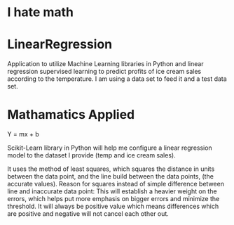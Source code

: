 # I hate math

# LinearRegression
Application to utilize Machine Learning libraries in Python and linear regression supervised learning to predict profits of ice cream sales according to the temperature. I am using a data set to feed it and a test data set.

# Mathamatics Applied
Y = mx + b

Scikit-Learn library in Python will help me configure a linear regression model to the dataset I provide (temp and ice cream sales).

It uses the method of least squares, which squares the distance in units between the data point, and the line build between the data points, (the accurate values). 
Reason for squares instead of simple difference between line and inaccurate data point:
This will establish a heavier weight on the errors, which helps put more emphasis on bigger errors and minimize the threshold.
It will always be positive value which means differences which are positive and negative will not cancel each other out.
